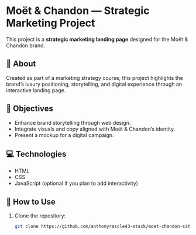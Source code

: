 # Moët & Chandon — Strategic Marketing Project

This project is a **strategic marketing landing page** designed for the Moët & Chandon brand.

## 📖 About
Created as part of a marketing strategy course, this project highlights the brand’s luxury positioning, storytelling, and digital experience through an interactive landing page.

## 🧠 Objectives
- Enhance brand storytelling through web design.
- Integrate visuals and copy aligned with Moët & Chandon’s identity.
- Present a mockup for a digital campaign.

## 💻 Technologies
- HTML
- CSS
- JavaScript (optional if you plan to add interactivity)

## 🚀 How to Use
1. Clone the repository:
   ```bash
   git clone https://github.com/anthonyrascle43-stack/moet-chandon-site.git
